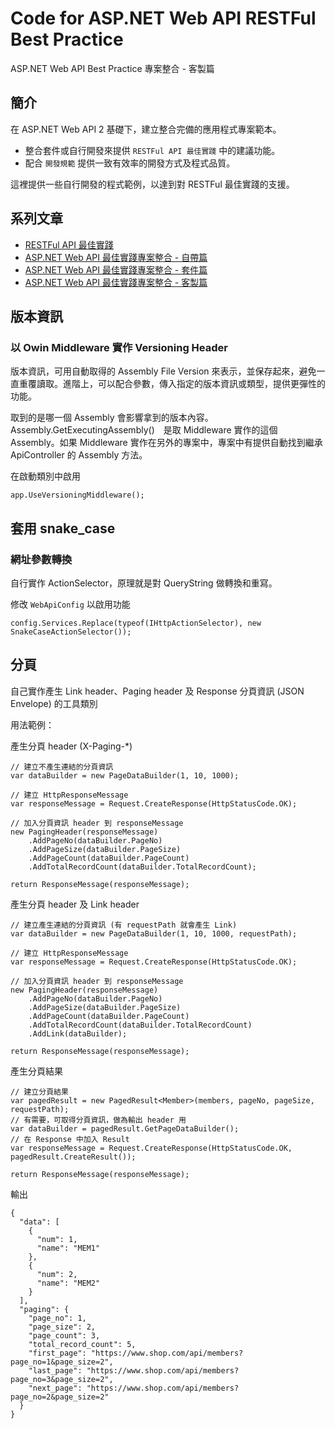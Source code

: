 # Code for ASP.NET Web API RESTFul Best Practice
ASP.NET Web API Best Practice 專案整合 - 客製篇

## 簡介

在 ASP.NET Web API 2 基礎下，建立整合完備的應用程式專案範本。

* 整合套件或自行開發來提供 `RESTFul API 最佳實踐` 中的建議功能。
* 配合 `開發規範` 提供一致有效率的開發方式及程式品質。

這裡提供一些自行開發的程式範例，以達到對 RESTFul 最佳實踐的支援。

## 系列文章

* [RESTFul API 最佳實踐](http://yingclin.github.io/RESTFul-API-Best-Practice.html)
* [ASP.NET Web API 最佳實踐專案整合 - 自帶篇](http://yingclin.github.io/asp-net-web-api-restful-best-practice-1.html)
* [ASP.NET Web API 最佳實踐專案整合 - 套件篇](http://yingclin.github.io/asp-net-web-api-restful-best-practice-2.html)
* [ASP.NET Web API 最佳實踐專案整合 - 客製篇](http://yingclin.github.io/asp-net-web-api-restful-best-practice-3.html)

## 版本資訊

### 以 Owin Middleware 實作 Versioning Header

版本資訊，可用自動取得的 Assembly File Version 來表示，並保存起來，避免一直重覆讀取。進階上，可以配合參數，傳入指定的版本資訊或類型，提供更彈性的功能。

取到的是哪一個 Assembly 會影響拿到的版本內容。Assembly.GetExecutingAssembly()　是取 Middleware 實作的這個 Assembly。如果 Middleware 實作在另外的專案中，專案中有提供自動找到繼承 ApiController 的 Assembly 方法。

在啟動類別中啟用
```
app.UseVersioningMiddleware();
```

## 套用 snake_case

### 網址參數轉換  

自行實作 ActionSelector，原理就是對 QueryString 做轉換和重寫。 

修改 `WebApiConfig` 以啟用功能
```
config.Services.Replace(typeof(IHttpActionSelector), new SnakeCaseActionSelector());
```

## 分頁

自己實作產生 Link header、Paging header 及 Response 分頁資訊 (JSON Envelope) 的工具類別

用法範例：

產生分頁 header (X-Paging-*)
```
// 建立不產生連結的分頁資訊
var dataBuilder = new PageDataBuilder(1, 10, 1000);

// 建立 HttpResponseMessage
var responseMessage = Request.CreateResponse(HttpStatusCode.OK);

// 加入分頁資訊 header 到 responseMessage
new PagingHeader(responseMessage)
    .AddPageNo(dataBuilder.PageNo)
    .AddPageSize(dataBuilder.PageSize)
    .AddPageCount(dataBuilder.PageCount)
    .AddTotalRecordCount(dataBuilder.TotalRecordCount);

return ResponseMessage(responseMessage);
```

產生分頁 header 及 Link header
```
// 建立產生連結的分頁資訊 (有 requestPath 就會產生 Link)
var dataBuilder = new PageDataBuilder(1, 10, 1000, requestPath);

// 建立 HttpResponseMessage
var responseMessage = Request.CreateResponse(HttpStatusCode.OK);

// 加入分頁資訊 header 到 responseMessage
new PagingHeader(responseMessage)
    .AddPageNo(dataBuilder.PageNo)
    .AddPageSize(dataBuilder.PageSize)
    .AddPageCount(dataBuilder.PageCount)
    .AddTotalRecordCount(dataBuilder.TotalRecordCount)
    .AddLink(dataBuilder);

return ResponseMessage(responseMessage);
```

產生分頁結果
```
// 建立分頁結果
var pagedResult = new PagedResult<Member>(members, pageNo, pageSize, requestPath);
// 有需要，可取得分頁資訊，做為輸出 header 用
var dataBuilder = pagedResult.GetPageDataBuilder();
// 在 Response 中加入 Result
var responseMessage = Request.CreateResponse(HttpStatusCode.OK, pagedResult.CreateResult());

return ResponseMessage(responseMessage);

```
輸出
```
{
  "data": [
    {
      "num": 1,
      "name": "MEM1"
    },
    {
      "num": 2,
      "name": "MEM2"
    }
  ],
  "paging": {
    "page_no": 1,
    "page_size": 2,
    "page_count": 3,
    "total_record_count": 5,
    "first_page": "https://www.shop.com/api/members?page_no=1&page_size=2",
    "last_page": "https://www.shop.com/api/members?page_no=3&page_size=2",
    "next_page": "https://www.shop.com/api/members?page_no=2&page_size=2"
  }
}
```
